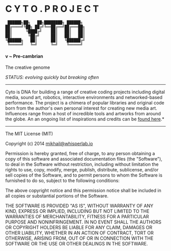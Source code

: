 # C Y T O . P R O J E C T

     ██████╗██╗   ██╗████████╗ ██████╗ 
    ██╔════╝╚██╗ ██╔╝╚══██╔══╝██╔═══██╗
    ██║      ╚████╔╝    ██║   ██║   ██║
    ██║       ╚██╔╝     ██║   ██║   ██║
    ╚██████╗   ██║      ██║   ╚██████╔╝
     ╚═════╝   ╚═╝      ╚═╝    ╚═════╝ 


#### v ~ Pre-cambrian

The creative genome

*STATUS: evolving quickly but breaking often*

---

Cyto is DNA for building a range of creative coding projects including digital media, sound art, robotics, interactive environments and networked-based performance. The project is a chimera of popular libraries and original code born from the author's own personal interest for creating new media art. Influences range from a host of incredible tools and artworks from around the globe. An an ongoing list of inspirations and credits can be [found here](CREDITS.md).*


---
The MIT License (MIT)

Copyright (c) 2014 mikhail@whisperlab.io

Permission is hereby granted, free of charge, to any person obtaining a copy
of this software and associated documentation files (the "Software"), to deal
in the Software without restriction, including without limitation the rights
to use, copy, modify, merge, publish, distribute, sublicense, and/or sell
copies of the Software, and to permit persons to whom the Software is
furnished to do so, subject to the following conditions:

The above copyright notice and this permission notice shall be included in
all copies or substantial portions of the Software.

THE SOFTWARE IS PROVIDED "AS IS", WITHOUT WARRANTY OF ANY KIND, EXPRESS OR
IMPLIED, INCLUDING BUT NOT LIMITED TO THE WARRANTIES OF MERCHANTABILITY,
FITNESS FOR A PARTICULAR PURPOSE AND NONINFRINGEMENT. IN NO EVENT SHALL THE
AUTHORS OR COPYRIGHT HOLDERS BE LIABLE FOR ANY CLAIM, DAMAGES OR OTHER
LIABILITY, WHETHER IN AN ACTION OF CONTRACT, TORT OR OTHERWISE, ARISING FROM,
OUT OF OR IN CONNECTION WITH THE SOFTWARE OR THE USE OR OTHER DEALINGS IN
THE SOFTWARE.
